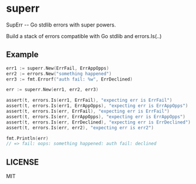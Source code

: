 superr
======

SupErr -- Go stdlib errors with super powers.

Build a stack of errors compatible with Go stdlib and errors.Is(..)

## Example

```go
err1 := superr.New(ErrFail, ErrAppOpps)
err2 := errors.New("something happened")
err3 := fmt.Errorf("auth fail: %w", ErrDeclined)

err := superr.New(err1, err2, err3)

assert(t, errors.Is(err1, ErrFail), "expecting err is ErrFail")
assert(t, errors.Is(err1, ErrAppOpps), "expecting err is ErrAppOpps")
assert(t, errors.Is(err, ErrFail), "expecting err is ErrFail")
assert(t, errors.Is(err, ErrAppOpps), "expecting err is ErrAppOpps")
assert(t, errors.Is(err, ErrDeclined), "expecting err is ErrDeclined")
assert(t, errors.Is(err, err2), "expecting err is err2")

fmt.Println(err)
// => fail: oops: something happened: auth fail: declined
```

## LICENSE

MIT
